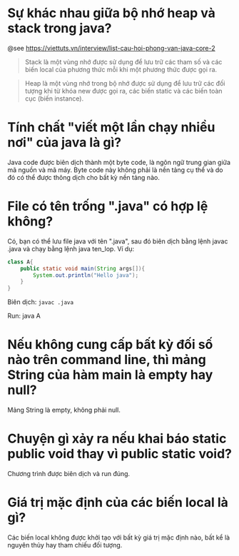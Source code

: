 # Sự khác nhau giữa bộ nhớ heap và stack trong java?
@see https://viettuts.vn/interview/list-cau-hoi-phong-van-java-core-2

>Stack là một vùng nhớ được sử dụng để lưu trữ các tham số và các biến local của phương thức mỗi khi một phương thức được gọi ra.

>Heap là một vùng nhớ trong bộ nhớ được sử dụng để lưu trữ các đối tượng khi từ khóa new được gọi ra, các biến static và các biến toàn cục (biến instance). 

# Tính chất "viết một lần chạy nhiều nơi" của java là gì?

Java code được biên dịch thành một byte code, là ngôn ngữ trung gian giữa mã nguồn và mã máy. Byte code này không phải là nền tảng cụ thể và do đó có thể được thông dịch cho bất kỳ nền tảng nào. 

# File có tên trống ".java" có hợp lệ không?

Có, bạn có thể lưu file java với tên ".java", sau đó biên dịch bằng lệnh javac .java và chạy bằng lệnh java ten_lop. Ví dụ:

```java
class A{  
    public static void main(String args[]){  
        System.out.println("Hello java");  
    }
}  
```

Biên dịch: ```javac .java```

Run: java A 

# Nếu không cung cấp bất kỳ đối số nào trên command line, thì mảng String của hàm main là empty hay null?

Mảng String là empty, không phải null. 

# Chuyện gì xảy ra nếu khai báo static public void thay vì public static void?

Chương trình được biên dịch và run đúng. 

# Giá trị mặc định của các biến local là gì?

Các biến local không được khởi tạo với bất kỳ giá trị mặc định nào, bất kể là nguyên thủy hay tham chiếu đối tượng. 